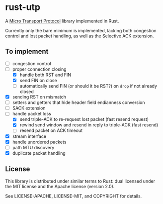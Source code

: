 # rust-utp

A [Micro Transport Protocol](http://www.bittorrent.org/beps/bep_0029.html) library implemented in Rust.

Currently only the bare minimum is implemented, lacking both congestion control
and lost packet handling, as well as the Selective ACK extension.

## To implement

- [ ] congestion control
- [ ] proper connection closing
    - [x] handle both RST and FIN
    - [x] send FIN on close
    - [ ] automatically send FIN (or should it be RST?) on `drop` if not already closed
- [x] sending RST on mismatch
- [ ] setters and getters that hide header field endianness conversion
- [ ] SACK extension
- [ ] handle packet loss
    - [x] send triple-ACK to re-request lost packet (fast resend request)
    - [x] rewind send window and resend in reply to triple-ACK (fast resend)
    - [ ] resend packet on ACK timeout
- [x] stream interface
- [x] handle unordered packets
- [ ] path MTU discovery
- [x] duplicate packet handling

## License

This library is distributed under similar terms to Rust: dual licensed under the MIT license and the Apache license (version 2.0).

See LICENSE-APACHE, LICENSE-MIT, and COPYRIGHT for details.
